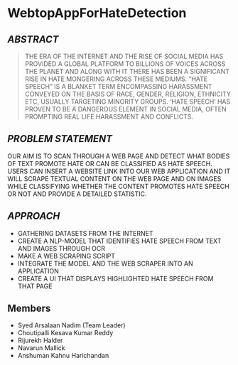 # WebtopAppForHateDetection
## _ABSTRACT_

> THE ERA OF THE INTERNET AND THE RISE OF SOCIAL MEDIA HAS PROVIDED
> A GLOBAL PLATFORM TO BILLIONS OF VOICES ACROSS THE PLANET AND
> ALONG WITH IT THERE HAS BEEN A SIGNIFICANT RISE IN HATE MONGERING
> ACROSS THESE MEDIUMS. “HATE SPEECH” IS A BLANKET TERM
> ENCOMPASSING HARASSMENT CONVEYED ON THE BASIS OF RACE, GENDER,
> RELIGION, ETHNICITY ETC, USUALLY TARGETING MINORITY GROUPS. ‘HATE
> SPEECH’ HAS PROVEN TO BE A DANGEROUS ELEMENT IN SOCIAL MEDIA,
> OFTEN PROMPTING REAL LIFE HARASSMENT AND CONFLICTS.

## _PROBLEM STATEMENT_

OUR AIM IS TO SCAN THROUGH A WEB PAGE AND DETECT WHAT BODIES OF
TEXT PROMOTE HATE OR CAN BE CLASSIFIED AS HATE SPEECH. USERS CAN
INSERT A WEBSITE LINK INTO OUR WEB APPLICATION AND IT WILL SCRAPE
TEXTUAL CONTENT ON THE WEB PAGE AND ON IMAGES WHILE CLASSIFYING
WHETHER THE CONTENT PROMOTES HATE SPEECH OR NOT AND PROVIDE A
DETAILED STATISTIC.

## _APPROACH_

- GATHERING DATASETS FROM THE INTERNET
- CREATE A NLP-MODEL THAT IDENTIFIES HATE SPEECH FROM TEXT AND IMAGES THROUGH OCR 
- MAKE A WEB SCRAPING SCRIPT
- INTEGRATE THE MODEL AND THE WEB SCRAPER INTO AN APPLICATION
- CREATE A UI THAT DISPLAYS HIGHLIGHTED HATE SPEECH FROM THAT PAGE  

## Members
- Syed Arsalaan Nadim (Team Leader)
- Choutipalli Kesava Kumar Reddy
- Rijurekh Halder 
- Navarun Mallick
- Anshuman Kahnu Harichandan
